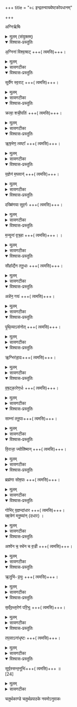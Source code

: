 +++
title = "०८ इन्द्रतन्वाख्येष्टकोपधानम्"

+++

अग्निर्ऋषिः
<details><summary>मूलम् (संयुक्तम्)</summary>

अ॒ग्निना॑ विश्वा॒षाट्थ्सूर्ये॑ण स्व॒राट्क्रत्वा॒ शची॒पति॑र्ऋष॒भेण॒ त्वष्टा॑ य॒ज्ञेन॑ म॒घवा॒न्दख्षि॑णया सुव॒र्गो म॒न्युना॑ वृत्र॒हा सौहा᳚र्द्येन तनू॒धा अन्ने॑न॒ गय॑ᳶ पृथि॒व्यास॑नोदृ॒ग्भिर॑न्ना॒दो व॑षट्का॒रेण॒र्द्धस्साम्ना॑ तनू॒पा वि॒राजा॒ ज्योति॑ष्मा॒न्ब्रह्म॑णा सोम॒पा गोभि॑र्य॒ज्ञन्दा॑धार ख्ष॒त्रेण॑ मनु॒ष्या॑नश्वे॑न च॒ रथे॑न च व॒ज्र्यृ॑तुभि॑ᳶ प्र॒भुस्स॑व्ँवथ्स॒रेण॑ परि॒भूस्तप॒साना॑धृष्ट॒स्सूर्य॒स्सन्त॒नूभिः॑ ॥  
[24]  
(अथ चतुर्थकाण्डे चतुर्थप्रपाठके अष्टमोऽनुवाकः )।  
</details>

<details open><summary>विश्वास-प्रस्तुतिः</summary>

अ॒ग्निना॑ विश्वा॒षाट्  +++( त्वमसि)+++।  
</details>

<details><summary>मूलम्</summary>

अ॒ग्निना॑ विश्वा॒षाट्  +++( त्वमसि)+++।  
</details>

<details><summary>सायणटीका</summary>

सप्तमेऽनुवाके भूयस्कृदाद्या इष्टका उक्ताः ।  
अथाष्टम इन्द्रतन्वाख्या इष्टका उच्यन्ते ।  
कल्पः—“अग्निना विश्वाषाडिति द्वाविंशतिमिन्द्रतनूः” इति।  
२०८५ पाठस्तु— अग्निना विश्वाषाडिति ।  
विश्वं सहते तत्पालनप्रयासमङ्गी करोतिति विश्वाषाट् ।  
अग्निना सह विश्वापाष्ठ्य इन्द्रो हे इष्टके तद्रूपा त्वमसि ।  
एवं सर्वत्र योज्यम् ।  
</details>

<details open><summary>विश्वास-प्रस्तुतिः</summary>

सूर्ये॑ण स्व॒राट्  +++( त्वमसि)+++।
</details>

<details><summary>मूलम्</summary>

सूर्ये॑ण स्व॒राट्  +++( त्वमसि)+++।
</details>

<details><summary>सायणटीका</summary>

सूर्येण सह स्वतो राजत इति स्वराडिन्द्रः ।  
</details>

<details open><summary>विश्वास-प्रस्तुतिः</summary>

क्रत्वा॒ शची॒पतिः॑ +++( त्वमसि)+++।
</details>

<details><summary>मूलम्</summary>

क्रत्वा॒ शची॒पतिः॑ +++( त्वमसि)+++।
</details>

<details><summary>सायणटीका</summary>

क्रत्वा ज्योतिष्ठोमादिप्रौढकर्मणा सहितः शच्या देव्याः पतिरिन्द्रः ।   
</details>

<details open><summary>विश्वास-प्रस्तुतिः</summary>

ऋ॒ष॒भेण॒ त्वष्टा᳚ +++( त्वमसि)+++।
</details>

<details><summary>मूलम्</summary>

ऋ॒ष॒भेण॒ त्वष्टा᳚ +++( त्वमसि)+++।
</details>

<details><summary>सायणटीका</summary>

ऋषभेण वर्षित्रा धर्मेण वर्षित्रा धर्मेण सह त्वष्टा रूपकृदिन्द्रः।  
</details>

<details open><summary>विश्वास-प्रस्तुतिः</summary>

य॒ज्ञेन॑ म॒घवान्॑ +++( त्वमसि)+++।
</details>

<details><summary>मूलम्</summary>

य॒ज्ञेन॑ म॒घवान्॑ +++( त्वमसि)+++।
</details>

<details><summary>सायणटीका</summary>

यज्ञेनाल्पेन पाकयज्ञेन सहितो मघवानन्नवानिन्द्रः ।   
</details>

<details open><summary>विश्वास-प्रस्तुतिः</summary>

दख्षि॑णया सुव॒र्गः +++( त्वमसि)+++।  
</details>

<details><summary>मूलम्</summary>

दख्षि॑णया सुव॒र्गः +++( त्वमसि)+++।  
</details>

<details><summary>सायणटीका</summary>

दक्षिणया गावदिरूपया सुवर्गः स्वर्गलोकात्मक इन्द्रः ।
</details>

<details open><summary>विश्वास-प्रस्तुतिः</summary>

म॒न्युना॑ वृत्र॒हा +++( त्वमसि)+++। ।
</details>

<details><summary>मूलम्</summary>

म॒न्युना॑ वृत्र॒हा +++( त्वमसि)+++। ।
</details>

<details><summary>सायणटीका</summary>

मन्युना क्रोधेन सह वृत्रहा शत्रुघातीन्द्रः ।  
</details>

<details open><summary>विश्वास-प्रस्तुतिः</summary>

सौहा᳚र्द्येन तनू॒धाः +++( त्वमसि)+++।
</details>

<details><summary>मूलम्</summary>

सौहा᳚र्द्येन तनू॒धाः +++( त्वमसि)+++।
</details>

<details><summary>सायणटीका</summary>

सुहृदो भावः सौहार्द्यं स्नेहातिशयस्तेन सहितस्तनूवाः शरीरधारीन्द्रः ।   
</details>

<details open><summary>विश्वास-प्रस्तुतिः</summary>

अन्ने॑न॒ गयः॑ +++( त्वमसि)+++।
</details>

<details><summary>मूलम्</summary>

अन्ने॑न॒ गयः॑ +++( त्वमसि)+++।
</details>

<details><summary>सायणटीका</summary>

अन्नेन सहितो गयो गृहविशेषरूप इन्द्रः।  
</details>

<details open><summary>विश्वास-प्रस्तुतिः</summary>

पृ॒थि॒व्याऽस॑नोत् +++( त्वमसि)+++।
</details>

<details><summary>मूलम्</summary>

पृ॒थि॒व्याऽस॑नोत् +++( त्वमसि)+++।
</details>

<details><summary>सायणटीका</summary>

पृथिव्या सहासनोद्द्रव्यादिदानं कृतवानिन्द्रः ।  
</details>

<details open><summary>विश्वास-प्रस्तुतिः</summary>

ऋ॒ग्भिर॑न्ना॒दः+++( त्वमसि)+++।
</details>

<details><summary>मूलम्</summary>

ऋ॒ग्भिर॑न्ना॒दः+++( त्वमसि)+++।
</details>

<details><summary>सायणटीका</summary>

ऋग्भिर्मन्त्रविशेषैः सहितोऽन्नादो हविर्लक्षणस्यान्नस्य भोक्तेनद्रः ।  
</details>

<details open><summary>विश्वास-प्रस्तुतिः</summary>

व॒ष॒ट्का॒रेण॒र्धः +++( त्वमसि)+++।
</details>

<details><summary>मूलम्</summary>

व॒ष॒ट्का॒रेण॒र्धः +++( त्वमसि)+++।
</details>

<details><summary>सायणटीका</summary>

वषट्कारेण हविष्प्रदानेन हेतुना सह ऋद्धः समृद्ध इन्द्रः ।  
</details>

<details open><summary>विश्वास-प्रस्तुतिः</summary>

साम्ना॑  तनू॒पाः+++( त्वमसि)+++।
</details>

<details><summary>मूलम्</summary>

साम्ना॑  तनू॒पाः+++( त्वमसि)+++।
</details>

<details><summary>सायणटीका</summary>

साम्ना गीयमानेन मन्त्रेण सह तनूपाः शरीरपालक इन्द्रः ।   
</details>

<details open><summary>विश्वास-प्रस्तुतिः</summary>

वि॒राजा॒ ज्योति॑ष्मान् +++( त्वमसि)+++।
</details>

<details><summary>मूलम्</summary>

वि॒राजा॒ ज्योति॑ष्मान् +++( त्वमसि)+++।
</details>

<details><summary>सायणटीका</summary>

विराजा दशाक्षरच्छन्दसा सह ज्योतिष्मान्प्रकाशवानिन्द्रः ।  
</details>

<details open><summary>विश्वास-प्रस्तुतिः</summary>

ब्रह्म॑णा सोम॒पाः +++( त्वमसि)+++।
</details>

<details><summary>मूलम्</summary>

ब्रह्म॑णा सोम॒पाः +++( त्वमसि)+++।
</details>

<details><summary>सायणटीका</summary>

ब्रह्मणा मुख्येन क्रत्विजा मन्त्रेण वा सह सोमपाः सोमपानस्य कर्तेन्द्रः ।  
</details>

<details open><summary>विश्वास-प्रस्तुतिः</summary>

गोभि॑र् य॒ज्ञन्दा॑धार +++( त्वमसि)+++।   
ख्ष॒त्रेण॑ मनु॒ष्या॑न् {दधार} ।
</details>

<details><summary>मूलम्</summary>

गोभि॑र् य॒ज्ञन्दा॑धार +++( त्वमसि)+++।   
ख्ष॒त्रेण॑ मनु॒ष्या॑न् {दधार} ।
</details>

<details><summary>सायणटीका</summary>

गोभिर्दक्षिणारूपाभिः सह यज्ञं दाधार यज्ञधारक इन्द्रः ।   
</details>

<details open><summary>विश्वास-प्रस्तुतिः</summary>

अश्वे॑न च॒ रथे॑न च व॒ज्री  +++( त्वमसि)+++।
</details>

<details><summary>मूलम्</summary>

अश्वे॑न च॒ रथे॑न च व॒ज्री  +++( त्वमसि)+++।
</details>

<details><summary>सायणटीका</summary>

योऽयमश्वो यश्च रथस्ताभ्यामुप्राभ्यां सह वज्री वज्रयुक्त इन्द्रः ।
</details>

<details open><summary>विश्वास-प्रस्तुतिः</summary>

ऋ॒तुभि॑ᳶ प्र॒भुः +++( त्वमसि)+++।
</details>

<details><summary>मूलम्</summary>

ऋ॒तुभि॑ᳶ प्र॒भुः +++( त्वमसि)+++।
</details>

<details><summary>सायणटीका</summary>

ऋतुभिर्वसन्तादिभिः सह प्रभुः फलदानसमर्थ इन्द्रः ।   
</details>

<details open><summary>विश्वास-प्रस्तुतिः</summary>

स॒व्ँव॒थ्स॒रेण॑ परि॒भूः +++( त्वमसि)+++।
</details>

<details><summary>मूलम्</summary>

स॒व्ँव॒थ्स॒रेण॑ परि॒भूः +++( त्वमसि)+++।
</details>

<details><summary>सायणटीका</summary>

संवत्सरेण कालरूपेण सह परिभूः परितो व्याप्तवानिन्द्रः ।  
</details>

<details open><summary>विश्वास-प्रस्तुतिः</summary>

तप॒साऽना॑धृष्टः  +++( त्वमसि)+++।
</details>

<details><summary>मूलम्</summary>

तप॒साऽना॑धृष्टः  +++( त्वमसि)+++।
</details>

<details><summary>सायणटीका</summary>

तपसाऽशनवर्जनधनदानादिरूपेणानाधृष्टः केनाप्यतिरस्कृत इन्द्रः ।  
</details>

<details open><summary>विश्वास-प्रस्तुतिः</summary>

सूर्य॒स्सन्त॒नूभिः॑+++( त्वमसि)+++ ॥  
[24]  
</details>

<details><summary>मूलम्</summary>

सूर्य॒स्सन्त॒नूभिः॑+++( त्वमसि)+++ ॥  
[24]  
</details>

<details><summary>सायणटीका</summary>

तनूभिर्द्वादशमूर्तिभिः सह सूर्यः सन्सूर्यरूपो भूत्वेन्द्रो वर्तते ।  
हे इष्टके तद्रूपा त्वमसि ।   

एतैर्मन्त्रैः साध्यमुपधानं विधत्ते– “देवासुराः संयत्ता आसन्ते न व्यजयन्त स एता इन्द्रस्तनूरपश्यत्ता उपाधत्त ताभिर्वै स तनुवामेन्द्रियं वीर्यमात्मन्नधत्त ततो देवा अभवन्पराऽसुरा यदिन्द्रतनूरुपदधाति तनुवमेव ताभिरिन्द्रियं वीर्यं यजमान आत्मन्धत्तेऽथो सेन्द्रमेवाग्निꣳ सतनुं चिनुते भवत्यात्मना पराऽश्य भ्रातृव्यो भवति” (सं. का. ५ प्र. ४ अ. १) इति।  
२०८६ देवानामसुराणां च संग्रामे प्राप्तो दुर्बला देवा विजयं न प्राप्ताः।  
तदानीं विजयाय स इन्द्र एतास्तनूनामिका इष्टका दृष्ट्वा तदुपधानेन शरीरपुष्टिमिन्द्रिय पाटवं च धृतवान् ।  
ततो देवानां जयोऽसुराणां पराभवश्चाऽऽसीत् ।  
ततो यजमानोऽपीन्द्रतनूनामुपधानेन तथाविधो भवति ।  
विश्वाषाडित्यादिशब्दा इन्द्रतनूविशेषवाचकाः ।   तद्युक्तेर्मन्त्रैरुपधेया इष्टका इन्द्रतनवः ।  
अत्र विनियोगसंग्रहः अग्नीन्द्रतनुनामानो द्वाविंशतिरितीरिताः ॥    
इति श्रीमत्सायणाचार्यविरचिते माधवीये वेदार्थप्रकाशे कृष्णयजुर्वेदीयतैत्तिरीयसंहिताभाष्ये चतुर्थकाण्डे चतुर्थप्रपाठकेऽष्टमोऽनुवाकः ॥  ८॥    
</details>

चतुर्थकाण्डे चतुर्थप्रपाठके नवमोऽनुवाकः